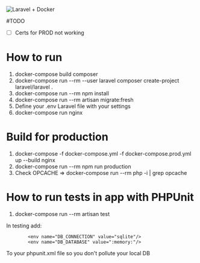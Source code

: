 ![Laravel + Docker](https://miro.medium.com/max/1400/1*lThfRGpuoHA0rcB6SQfrsQ@2x.png)

#TODO 
- [ ] Certs for PROD not working

# How to run
1. docker-compose build composer
2. docker-compose run --rm --user laravel composer create-project laravel/laravel .
3. docker-compose run --rm npm install
4. docker-compose run --rm artisan migrate:fresh
5. Define your .env Laravel file with your settings
6. docker-compose run nginx

# Build for production
1. docker-compose -f docker-compose.yml -f docker-compose.prod.yml up --build nginx
2. docker-compose run --rm npm run production
3. Check OPCACHE => docker-compose run --rm php -i | grep opcache

# How to run tests in app with PHPUnit
1. docker-compose run --rm artisan test
 
In testing add: 
```
        <env name="DB_CONNECTION" value="sqlite"/>
        <env name="DB_DATABASE" value=":memory:"/>
```
To your phpunit.xml file so you don't pollute your local DB
